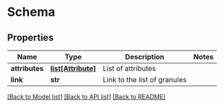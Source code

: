 # Schema

## Properties
Name | Type | Description | Notes
------------ | ------------- | ------------- | -------------
**attributes** | [**list[Attribute]**](Attribute.md) | List of attributes | 
**link** | **str** | Link to the list of granules | 

[[Back to Model list]](../README.md#documentation-for-models) [[Back to API list]](../README.md#documentation-for-api-endpoints) [[Back to README]](../README.md)


